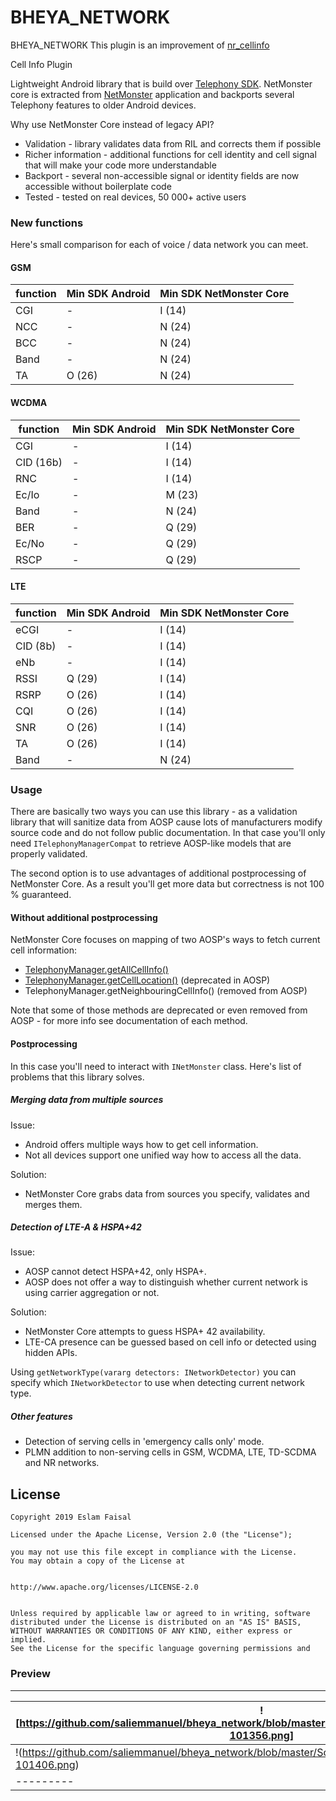 # BHEYA_NETWORK
BHEYA_NETWORK
This plugin is an improvement of [nr_cellinfo](https://pub.dev/packages/nr_cellinfo) 

Cell Info Plugin
    
Lightweight Android library that is build over [Telephony SDK](https://developer.android.com/reference/android/telephony/package-summary). NetMonster core is extracted from [NetMonster](https://play.google.com/store/apps/details?id=cz.mroczis.netmonster) application and backports several Telephony features to older Android devices.  
  
Why use NetMonster Core instead of legacy API?  
 - Validation - library validates data from RIL and corrects them if possible 
 - Richer information - additional functions for cell identity and cell signal that will make your code more understandable  
 - Backport - several non-accessible signal or identity fields are now accessible without boilerplate code  
 - Tested - tested on real devices, 50 000+ active users  

### New functions
Here's small comparison for each of voice / data network you can meet.

#### GSM
|function    |Min SDK Android|Min SDK NetMonster Core |
|------------|---------------|------------------------|
|CGI         |-              |I (14)                  |
|NCC         |-              |N (24)                  |
|BCC         |-              |N (24)                  |
|Band        |-              |N (24)                  |
|TA          |O (26)         |N (24)                  |

#### WCDMA  
|function    |Min SDK Android|Min SDK NetMonster Core |  
|------------|---------------|------------------------|
|CGI         |-              |I (14)                  |
|CID (16b)   |-              |I (14)                  |  
|RNC         |-              |I (14)                  |
|Ec/Io       |-              |M (23)                  |  
|Band        |-              |N (24)                  |  
|BER         |-              |Q (29)                  |  
|Ec/No       |-              |Q (29)                  |  
|RSCP        |-              |Q (29)                  |

#### LTE
|function    |Min SDK Android|Min SDK NetMonster Core |
|------------|---------------|------------------------|
|eCGI        |-              |I (14)                  |
|CID (8b)    |-              |I (14)                  |
|eNb         |-              |I (14)                  | 
|RSSI        |Q (29)         |I (14)                  |
|RSRP        |O (26)         |I (14)                  |
|CQI         |O (26)         |I (14)                  |
|SNR         |O (26)         |I (14)                  |
|TA          |O (26)         |I (14)                  |
|Band        |-              |N (24)                  |  


### Usage

There are basically two ways you can use this library - as a validation library that will sanitize
data from AOSP cause lots of manufacturers modify source code and do not follow public documentation.
In that case you'll only need `ITelephonyManagerCompat` to retrieve AOSP-like models that are properly
validated.

The second option is to use advantages of additional postprocessing of NetMonster Core. As a result
you'll get more data but correctness is not 100 % guaranteed. 

#### Without additional postprocessing

NetMonster Core focuses on mapping of two AOSP's ways to fetch current cell information:
 - [TelephonyManager.getAllCellInfo()](https://developer.android.com/reference/android/telephony/TelephonyManager#getAllCellInfo())
 - [TelephonyManager.getCellLocation()](https://developer.android.com/reference/android/telephony/TelephonyManager.html#getCellLocation()) (deprecated in AOSP)
 - TelephonyManager.getNeighbouringCellInfo() (removed from AOSP)

Note that some of those methods are deprecated or even removed from AOSP - for more info see documentation of each method.


#### Postprocessing

In this case you'll need to interact with `INetMonster` class. Here's list of problems 
that this library solves.

##### Merging data from multiple sources
Issue:
 - Android offers multiple ways how to get cell information.
 - Not all devices support one unified way how to access all the data.

Solution:
 - NetMonster Core grabs data from sources you specify, validates and merges them.



##### Detection of LTE-A & HSPA+42
Issue:
 - AOSP cannot detect HSPA+42, only HSPA+.
 - AOSP does not offer a way to distinguish whether current network is using carrier aggregation or not.

Solution:
 - NetMonster Core attempts to guess HSPA+ 42 availability.
 - LTE-CA presence can be guessed based on cell info or detected using hidden APIs.

Using `getNetworkType(vararg detectors: INetworkDetector)` you can specify which `INetworkDetector` to use
when detecting current network type.



##### Other features
 - Detection of serving cells in 'emergency calls only' mode.
 - PLMN addition to non-serving cells in GSM, WCDMA, LTE, TD-SCDMA and NR networks.

License
-------

    Copyright 2019 Eslam Faisal
    
    Licensed under the Apache License, Version 2.0 (the "License");

    you may not use this file except in compliance with the License.
    You may obtain a copy of the License at
    

    http://www.apache.org/licenses/LICENSE-2.0

    
    Unless required by applicable law or agreed to in writing, software
    distributed under the License is distributed on an "AS IS" BASIS,
    WITHOUT WARRANTIES OR CONDITIONS OF ANY KIND, either express or implied.
    See the License for the specific language governing permissions and

 ### Preview 
 ------
|![https://github.com/saliemmanuel/bheya_network/blob/master/Screenshot/Screenshot_20230807-101356.png]|
|---------|
|!(https://github.com/saliemmanuel/bheya_network/blob/master/Screenshot/Screenshot_20230807-101406.png)
|---------|


